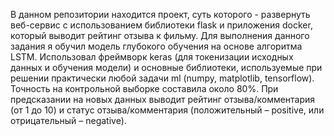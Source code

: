 В данном репозитории находится проект, суть которого - развернуть веб-сервис с использованием библиотеки flask и приложения docker, который выводит рейтинг отзыва к фильму.
Для выполнения данного задания я обучил модель глубокого обучения на основе алгоритма LSTM. Использовал фреймворк keras (для токенизации исходных данных и обучения модели) и основные библиотеки, используемые при решении практически любой задачи ml (numpy, matplotlib, tensorflow). Точность на контрольной выборке составила около 80%. При предсказании на новых данных выводит рейтинг отзыва/комментария (от 1 до 10) и статус отзыва/комментария (положительный – positive, или отрицательный – negative).
